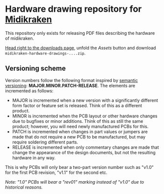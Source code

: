 # Hardware drawing repository for [Midikraken](https://github.com/Windfisch/midikraken)

This repository only exists for releasing PDF files describing the hardware of midikraken.

[Head right to the downloads page](https://github.com/Windfisch/midikraken-hardware/releases),
unfold the *Assets* button and download `midikraken-hardware-drawings-....zip`.


## Versioning scheme

Version numbers follow the following format inspired by [semantic versioning](https://semver.org/):
**MAJOR.MINOR.PATCH-RELEASE**. The elements are incremented as follows:

- MAJOR is incremented when a new version with a significantly different form factor or feature
  set is released. Think of this as a different product.
- MINOR is incremented when the PCB layout or other hardware changes due to bugfixes or minor additions.
  Think of this as still the same product; however, you will need newly manufactured PCBs for this.
- PATCH is incremented when changes in part values or jumpers are made that do not require a new PCB to be
  manufactured, but may require soldering different parts.
- RELEASE is incremented when only commentary changes are made that change the appearance of the design
  documents, but not the resulting hardware in any way.

This is why PCBs will only bear a two-part version number such as "v1.0" for the first PCB revision, "v1.1"
for the second etc.

*Note: "1.0" PCBs will bear a "rev01" marking instead of "v1.0" due to historical reasons.*
